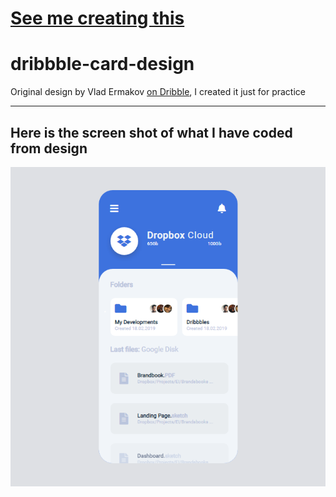 # [See me creating this](https://www.youtube.com/watch?v=evw6bSYQcQg)
# dribbble-card-design
Original design by Vlad Ermakov [on Dribble](https://dribbble.com/shots/6794395-Storages-Management-App), I created it just for practice
- - - - -
## Here is the screen shot of what I have coded from design
![screen-shot](https://github.com/saadsaif97/dribbble-card-design/blob/master/screen-shot.png)

